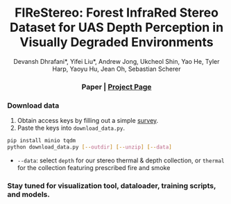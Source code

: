 <p align="center">

  <h1 align="center">FIReStereo: Forest InfraRed Stereo Dataset for UAS Depth Perception in Visually Degraded Environments</h1>
  <p align="center">
  Devansh Dhrafani*, Yifei Liu*, Andrew Jong, Ukcheol Shin, Yao He, Tyler Harp, Yaoyu Hu, Jean Oh, Sebastian Scherer</p>
  <h3 align="center">Paper | <a href="https://firestereo.github.io/">Project Page</a></h3>

</p>

### Download data
1. Obtain access keys by filling out a simple [survey](https://forms.gle/Vor6LEKXtk6FCaxj9).
2. Paste the keys into `download_data.py`.
```bash
pip install minio tqdm
python download_data.py [--outdir] [--unzip] [--data]
```
- `--data`: select `depth` for our stereo thermal & depth collection, or `thermal` for the collection featuring prescribed fire and smoke

### Stay tuned for visualization tool, dataloader, training scripts, and models.